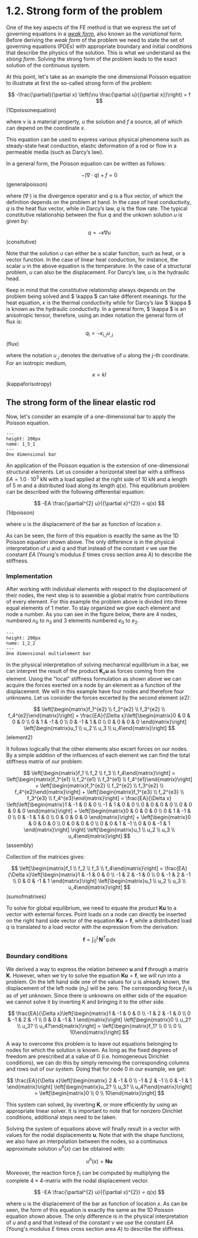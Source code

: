 # 1.2. Strong form of the problem

One of the key aspects of the FE method is that we express the set of governing equations in a [*weak form*](./chapter1-3_Weak_form_of_the_problem.md), also known as the *variational* form. Before deriving the *weak form* of the problem we need to state the set of governing equations (PDEs) with appropriate boundary and initial conditions that describe the physics of the solution. This is what we understand as the *strong form*. Solving the strong form of the problem leads to the exact solution of the continuous system.

At this point, let's take as an example the one dimensional Poisson equation to illustrate at first the so-called strong form of the problem:

$$
-\frac{\partial}{\partial x} \left(\nu \frac{\partial u}{{\partial x}}\right) = f
$$ (1Dpoissonequation)

where $\nu$ is a material property, $u$ the solution and $f$ a source, all of which can depend on the coordinate $x$. 

This equation can be used to express various physical phenomena such as steady-state heat conduction, elastic deformation of a rod or flow in a permeable media (such as Darcy’s law).

In a general form, the Poisson equation can be written as follows: 

$$ 
−(∇ \cdot q) + f = 0 
$$ (generalpoisson)

where $(\nabla \cdot )$ is the divergence operator and $q$ is a flux vector, of which the definition depends on the problem at hand. In the case of heat conductivity, $q$ is the heat flux vector, while in Darcy’s law, $q$ is the flow rate. The typical constitutive relationship between the flux $q$ and the unkown solution $u$ is given by:

$$ 
q= - \kappa  ∇ u 
$$ (consitutive)

Note that the solution $u$ can either be a scalar function, such as heat, or a vector function. In the case of linear heat conduction, for instance, the scalar $u$ in the above equation is the temperature. In the case of a structural problem, $u$ can also be the displacement. For Darcy’s law, $u$ is the hydraulic head. 

Keep in mind that the constitutive relationship always depends on the problem being solved and $ \kappa $ can take different meanings. for the heat equation, $\kappa$ is the thermal conductivity while for Darcy’s law $ \kappa $ is known as the hydraulic conductivity. In a general form, $ \kappa $ is an anisotropic tensor, therefore, using an index notation the general form of flux is:

$$
q_i= - \kappa_{i,j}  u_{,j}
$$ (flux)

where the notation $u_{,j}$ denotes the derivative of $u$ along the $j$-th coordinate. For an isotropic medium,

$$
\kappa = k I
$$ (kappaforisotropy)

## The strong form of the linear elastic rod
Now, let's consider an example of a one-dimensional bar to apply the Poisson equation. 

```{figure} .././images/Chapter1/1_5_1.png
---
height: 200px
name: 1_5_1
---
One dimensional bar
```

An application of the Poisson equation is the extension of one-dimensional structural elements. Let us consider a horizontal steel bar with a stiffness $EA = 1.0 \cdot 10^3$ kN with a load applied at the right side of $10$ kN and a length of $5$ m and a distributed load along its length $q(x)$. This equilibrium problem can be described with the following differential equation:


$$
-EA \frac{\partial^{2} u}{{\partial x}^{2}} = q(x)
$$ (1dpoisson)

where $u$ is the displacement of the bar as function of location $x$. 

As can be seen, the form of this equation is exactly the same as the 1D Poisson equation shown above. The only difference is in the physical interpretation of $u$ and $q$ and that instead of the constant $\nu$ we use the constant $EA$ (Young's modulus $E$ times cross section area $A$) to describe the stiffness.  

### Implementation 

After working with individual elements with respect to the displacement of their nodes, the next step is to assemble a global matrix from contributions of every element. For this example the problem above is divided into three equal elements of $1$ meter. To stay organized we give each element and node a number. As you can see in the figure below, there are 4 nodes, numbered $n_0$ to $n_3$ and 3 elements numbered $e_0$ to $e_2$.

```{figure} .././images/Chapter1/1_2_2.png
---
height: 200px
name: 1_2_2
---
One dimensional multielement bar
```

In the physical interpretation of solving mechanical equilibrium in a bar, we can interpret the result of the product $\mathbf{K}_e\mathbf{u}$ as forces coming from the element. Using the "local" stiffness formulation as shown above we can acquire the forces exerted on a node by an element as a function of the displacement. We will in this example have four nodes and therefore four unknowns. Let us consider the forces excerted by the second element ($e2$):

$$
\left[\begin{matrix}f_1^{e2} \\ f_2^{e2} \\ f_3^{e2} \\ f_4^{e2}\end{matrix}\right] = \frac{EA}{\Delta x}\left[\begin{matrix}0 & 0 & 0 & 0 \\ 0 & 1 & -1 & 0 \\ 0 & -1 & 1 & 0 \\ 0 & 0 & 0 & 0 \end{matrix}\right] \left[\begin{matrix}u_1 \\ u_2 \\ u_3 \\ u_4\end{matrix}\right]
$$ (element2)

It follows logically that the other elements also excert forces on our nodes. By a simple addition of the influences of each element we can find the total stiffness matrix of our problem:


$$
\left[\begin{matrix}f_1 \\ f_2 \\ f_3 \\ f_4\end{matrix}\right] = \left[\begin{matrix}f_1^{e1} \\ f_2^{e1} \\ f_3^{e1} \\ f_4^{e1}\end{matrix}\right] + \left[\begin{matrix}f_1^{e2} \\ f_2^{e2} \\ f_3^{e2} \\ f_4^{e2}\end{matrix}\right] + \left[\begin{matrix}f_1^{e3} \\ f_2^{e3} \\ f_3^{e3} \\ f_4^{e3}\end{matrix}\right] = \frac{EA}{\Delta x} \left(\left[\begin{matrix}1 & -1 & 0 & 0 \\ -1 & 1 & 0 & 0 \\ 0 & 0 & 0 & 0 \\ 0 & 0 & 0 & 0 \end{matrix}\right] + \left[\begin{matrix}0 & 0 & 0 & 0 \\ 0 & 1 & -1 & 0 \\ 0 & -1 & 1 & 0 \\ 0 & 0 & 0 & 0 \end{matrix}\right] + \left[\begin{matrix}0 & 0 & 0 & 0 \\ 0 & 0 & 0 & 0 \\ 0 & 0 & 1 & -1 \\ 0 & 0 & -1 & 1 \end{matrix}\right] \right) \left[\begin{matrix}u_1 \\ u_2 \\ u_3 \\ u_4\end{matrix}\right]
$$ (assembly)

Collection of the matrices gives:

$$
\left[\begin{matrix}f_1 \\ f_2 \\ f_3 \\ f_4\end{matrix}\right] = \frac{EA}{\Delta x}\left[\begin{matrix}1 & -1 & 0 & 0 \\ -1 & 2 & -1 & 0 \\ 0 & -1 & 2 & -1 \\ 0 & 0 & -1 & 1 \end{matrix}\right] \left[\begin{matrix}u_1 \\ u_2 \\ u_3 \\ u_4\end{matrix}\right]
$$ (sumofmatrixes)

To solve for global equilibrium, we need to equate the product $\mathbf{Ku}$ to a vector with external forces. Point loads on a node can directly be inserted on the right hand side vector of the equation $\mathbf{Ku}=\mathbf{f}$, while a distributed load $q$ is translated to a load vector with the expression from the derivation:

$$\mathbf{f}=\int_0^L\mathbf{N}^Tq\,dx$$ 




### Boundary conditions

We derived a way to express the relation between $\mathbf{u}$ and $\mathbf{f}$ through a matrix $\mathbf{K}$. However, when we try to solve the equation $\mathbf{K u} = \mathbf{f}$, we will run into a problem. On the left hand side one of the values for $u$ is already known, the displacement of the left node ($n_0$) will be zero. The corresponding force $f_1$ is as of yet unknown. Since there is unknowns on either side of the equation we cannot solve it by inverting K and bringing it to the other side.

$$
\frac{EA}{\Delta x}\left[\begin{matrix}1 & -1 & 0 & 0 \\ -1 & 2 & -1 & 0 \\ 0 & -1 & 2 & -1 \\ 0 & 0 & -1 & 1 \end{matrix}\right] \left[\begin{matrix}0 \\ u_2? \\ u_3? \\ u_4?\end{matrix}\right] = \left[\begin{matrix}f_1? \\ 0 \\ 0 \\ 10\end{matrix}\right]
$$

A way to overcome this problem is to leave out equations belonging to nodes for which the solution is known. As long as the fixed degrees of freedom are prescribed at a value of 0 (i.e. homogeneous Dirichlet conditions), we can do this by simply removing the corresponding columns and rows out of our system. Doing that for node 0 in our example, we get:

$$
\frac{EA}{\Delta x}\left[\begin{matrix} 2 & -1 & 0 \\ -1 & 2 & -1 \\ 0 & -1 & 1 \end{matrix}\right] \left[\begin{matrix}u_2? \\ u_3? \\ u_4?\end{matrix}\right] = \left[\begin{matrix}0 \\ 0 \\ 10\end{matrix}\right]
$$

This system can solved, by inverting $\mathbf{K}$, or more efficiently by using an appropriate linear solver. It is important to note that for nonzero Dirichlet conditions, additional steps need to be taken.

Solving the system of equations above will finally result in a vector with values for the nodal displacements $\mathbf{u}$. Note that with the shape functions, we also have an interpolation between the nodes, so a continuous approximate solution $u^h(x)$ can be obtained with:

$$
u^h(x) = \mathbf{N}\mathbf{u}
$$

Moreover, the reaction force $f_1$ can be computed by multiplying the complete $4\times4$-matrix with the nodal displacement vector.

$$
-EA \frac{\partial^{2} u}{{\partial x}^{2}} = q(x)
$$

where $u$ is the displacement of the bar as function of location $x$. As can be seen, the form of this equation is exactly the same as the 1D Poisson equation shown above. The only difference is in the physical interpretation of $u$ and $q$ and that instead of the constant $\nu$ we use the constant $EA$ (Young's modulus $E$ times cross section area $A$) to describe the stiffness. 


